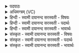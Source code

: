 <details><summary>पदपाठः</summary>

बृह॑स्पते। अति॑। यत्। अ॒र्यः। अर्हा॑त्। द्यु॒मदिति॑ द्यु॒ऽमत्। वि॒भातीति॑ वि॒ऽभाति॑। क्रतु॑म॒दिति॒ क्रतु॑ऽमत्। जने॑षु। यत्। दी॒दय॑त्। शव॑सा। ऋ॒त॒प्र॒जा॒तेत्यृ॑तऽप्रजात। तत्। अ॒स्मासु॑। द्रवि॑णम्। धे॒हि॒। चि॒त्रम्। उ॒प॒या॒मगृ॑हीत॒ इत्यु॑पया॒मऽगृ॑हीतः। अ॒सि॒। बृह॒स्पत॑ये। त्वा॒। ए॒षः। ते॒। योनिः॑। बृह॒स्पत॑ये। त्वा॒। ३।
</details>

<details><summary>अधिमन्त्रम् (VC)</summary>

- ईश्वरो देवता
- गृत्समद ऋषिः
- भुरिगत्यष्टिः
- गान्धारः
</details>

<details><summary>हिन्दी - स्वामी दयानन्द सरस्वती  - विषयः</summary>

फिर वह ईश्वर क्या करता है, इस विषय को अगले मन्त्र में कहा है ॥
</details>

<details><summary>हिन्दी - स्वामी दयानन्द सरस्वती  - पदार्थः</summary>

पदार्थान्वयभाषाः -  हे (बृहस्पते) बड़े बड़े प्रकृति आदि पदार्थों और जीवों के पालने हारे ईश्वर ! जो आप (उपयामगृहीतः) प्राप्त हुए यम-नियमादि योगसाधनों से जाने गये (असि) हैं, उन (त्वा) आप को (बृहस्पतये) बड़ी वेदवाणी की पालना के लिये तथा जिन (ते) आप का (एषः) यह (योनिः) प्रमाण है, उन (बृहस्पतये) बड़े-बड़े आप्त विद्वानों की पालना करनेवाले के लिए (त्वा) आप को हम लोग स्वीकार करते हैं। हे भगवन् ! (ऋतप्रजात) जिन से सत्य उत्तमता से उत्पन्न हुआ वे (अर्यः) परमात्मा आप (जनेषु) मनुष्यों में (अर्हात्) योग्य काम से (यत्) जो (द्युमत्) प्रशंसित प्रकाशयुक्त मन (क्रतुमत्) वा प्रशंसित बुद्धि और कर्मयुक्त मन (अति विभाति) विशेष कर प्रकाशमान है वा (यत्) जो (शवसा) बल से (दीदयत्) प्रकाशित होता हुआ वर्त्तमान है (तत्) उस (चित्रम्) आश्चर्यरूप ज्ञान (द्रविणम्) धन और यश को (अस्मासु) हम लोगों में (धेहि) धारण-स्थापन कीजिए ॥३ ॥
</details>

<details><summary>हिन्दी - स्वामी दयानन्द सरस्वती  - भावार्थः</summary>

भावार्थभाषाः -  हे मनुष्यो ! जिससे बड़ा दयावान् न्यायकारी और अत्यन्त सूक्ष्म कोई भी पदार्थ नहीं वा जिसने वेद प्रकट करने द्वारा सब मनुष्य सुशोभित किये वा जिसने अद्भुत ज्ञान और धन जगत् में विस्तृत किया और जो योगाभ्यास से प्राप्त होने योग्य है, वही ईश्वर हम सब लोगों को अति उपासना करने योग्य है, यह तुम जानो ॥३ ॥
</details>

<details><summary>संस्कृत - स्वामी दयानन्द सरस्वती  - विषयः</summary>

पुनः स ईश्वरः किं करोतीत्याह ॥
</details>

<details><summary>संस्कृत - स्वामी दयानन्द सरस्वती  - पदार्थः</summary>

पदार्थान्वयभाषाः -  हे बृहस्पते ! यस्त्वमुपयामगृहीतोऽसि तं त्वा बृहस्पतये यस्यैष ते योनिरस्ति तस्मै बृहस्पतये त्वा वयं स्वीकुर्मः। हे ऋतप्रजातार्यस्त्वं जनेष्वर्हाद्यद् द्युमत् क्रतुमदतिविभाति यच्छवसा दीदयदस्ति तच्चित्रं विज्ञानं द्रविणं चास्मासु धेहि ॥३ ॥
</details>

<details><summary>संस्कृत - स्वामी दयानन्द सरस्वती  - भावार्थः</summary>

भावार्थभाषाः -  हे मनुष्याः ! यस्मान्महान् दयालुर्न्यायकार्यणीयान् कश्चिदपि पदार्थो नास्ति येन वेदाविर्भावद्वारा सर्वे मनुष्या भूषिता येनाद्भुतं विज्ञानं धनं च विस्तारितं यो योगाभ्यासगम्योऽस्ति स एवेश्वरोऽस्माभिः सर्वैरुपासनीयतमोऽस्तीति विजानीत ॥३ ॥
</details>